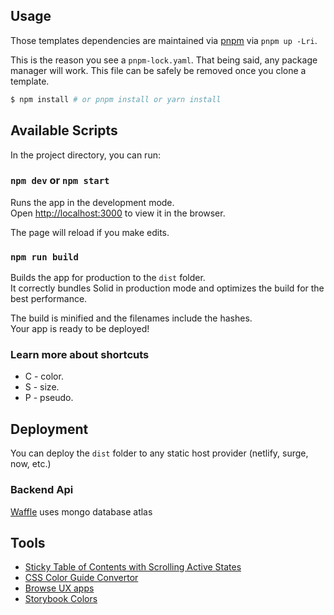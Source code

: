 ## Usage

Those templates dependencies are maintained via [pnpm](https://pnpm.io) via `pnpm up -Lri`.

This is the reason you see a `pnpm-lock.yaml`. That being said, any package manager will work. This file can be safely be removed once you clone a template.

```bash
$ npm install # or pnpm install or yarn install
```

## Available Scripts

In the project directory, you can run:

### `npm dev` or `npm start`

Runs the app in the development mode.<br>
Open [http://localhost:3000](http://localhost:3000) to view it in the browser.

The page will reload if you make edits.<br>

### `npm run build`

Builds the app for production to the `dist` folder.<br>
It correctly bundles Solid in production mode and optimizes the build for the best performance.

The build is minified and the filenames include the hashes.<br>
Your app is ready to be deployed!

### Learn more about shortcuts

- C - color.
- S - size.
- P - pseudo.

## Deployment

You can deploy the `dist` folder to any static host provider (netlify, surge, now, etc.)

### Backend Api

[Waffle](https://github.com/Manviel/Waffle) uses mongo database atlas

## Tools

- [Sticky Table of Contents with Scrolling Active States](https://css-tricks.com/sticky-table-of-contents-with-scrolling-active-states/)
- [CSS Color Guide Convertor](https://colorjs.io/apps/convert/?color=lime&precision=4)
- [Browse UX apps](https://mobbin.com/browse/ios/apps?sort=publishedAt)
- [Storybook Colors](https://workday.github.io/canvas-tokens/?path=/docs/docs-base-tokens--docs)
